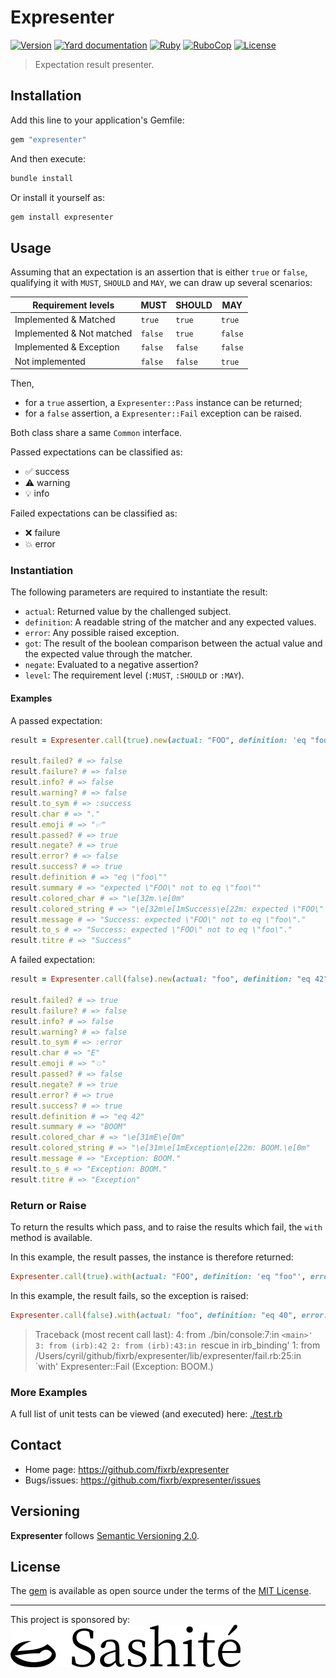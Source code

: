 # Expresenter

[![Version](https://img.shields.io/github/v/tag/fixrb/expresenter?label=Version&logo=github)](https://github.com/fixrb/expresenter/tags)
[![Yard documentation](https://img.shields.io/badge/Yard-documentation-blue.svg?logo=github)](https://rubydoc.info/github/fixrb/expresenter/main)
[![Ruby](https://github.com/fixrb/expresenter/workflows/Ruby/badge.svg?branch=main)](https://github.com/fixrb/expresenter/actions?query=workflow%3Aruby+branch%3Amain)
[![RuboCop](https://github.com/fixrb/expresenter/workflows/RuboCop/badge.svg?branch=main)](https://github.com/fixrb/expresenter/actions?query=workflow%3Arubocop+branch%3Amain)
[![License](https://img.shields.io/github/license/fixrb/expresenter?label=License&logo=github)](https://github.com/fixrb/expresenter/raw/main/LICENSE.md)

> Expectation result presenter.

## Installation

Add this line to your application's Gemfile:

```ruby
gem "expresenter"
```

And then execute:

```sh
bundle install
```

Or install it yourself as:

```sh
gem install expresenter
```

## Usage

Assuming that an expectation is an assertion that is either `true` or `false`,
qualifying it with `MUST`, `SHOULD` and `MAY`, we can draw up several scenarios:

| Requirement levels        | **MUST** | **SHOULD** | **MAY** |
| ------------------------- | -------- | ---------- | ------- |
| Implemented & Matched     | `true`   | `true`     | `true`  |
| Implemented & Not matched | `false`  | `true`     | `false` |
| Implemented & Exception   | `false`  | `false`    | `false` |
| Not implemented           | `false`  | `false`    | `true`  |

Then,

* for a `true` assertion, a `Expresenter::Pass` instance can be returned;
* for a `false` assertion, a `Expresenter::Fail` exception can be raised.

Both class share a same `Common` interface.

Passed expectations can be classified as:

* ✅ success
* ⚠️ warning
* 💡 info

Failed expectations can be classified as:

* ❌ failure
* 💥 error

### Instantiation

The following parameters are required to instantiate the result:

* `actual`: Returned value by the challenged subject.
* `definition`: A readable string of the matcher and any expected values.
* `error`: Any possible raised exception.
* `got`: The result of the boolean comparison between the actual value and the expected value through the matcher.
* `negate`: Evaluated to a negative assertion?
* `level`: The requirement level (`:MUST`, `:SHOULD` or `:MAY`).

#### Examples

A passed expectation:

```ruby
result = Expresenter.call(true).new(actual: "FOO", definition: 'eq "foo"', error: nil, got: true, negate: true, level: :MUST)

result.failed? # => false
result.failure? # => false
result.info? # => false
result.warning? # => false
result.to_sym # => :success
result.char # => "."
result.emoji # => "✅"
result.passed? # => true
result.negate? # => true
result.error? # => false
result.success? # => true
result.definition # => "eq \"foo\""
result.summary # => "expected \"FOO\" not to eq \"foo\""
result.colored_char # => "\e[32m.\e[0m"
result.colored_string # => "\e[32m\e[1mSuccess\e[22m: expected \"FOO\" not to eq \"foo\".\e[0m"
result.message # => "Success: expected \"FOO\" not to eq \"foo\"."
result.to_s # => "Success: expected \"FOO\" not to eq \"foo\"."
result.titre # => "Success"
```

A failed expectation:

```ruby
result = Expresenter.call(false).new(actual: "foo", definition: "eq 42", error: Exception.new("BOOM"), got: true, negate: true, level: :MUST)

result.failed? # => true
result.failure? # => false
result.info? # => false
result.warning? # => false
result.to_sym # => :error
result.char # => "E"
result.emoji # => "💥"
result.passed? # => false
result.negate? # => true
result.error? # => true
result.success? # => true
result.definition # => "eq 42"
result.summary # => "BOOM"
result.colored_char # => "\e[31mE\e[0m"
result.colored_string # => "\e[31m\e[1mException\e[22m: BOOM.\e[0m"
result.message # => "Exception: BOOM."
result.to_s # => "Exception: BOOM."
result.titre # => "Exception"
```

### Return or Raise

To return the results which pass, and to raise the results which fail, the `with` method is available.

In this example, the result passes, the instance is therefore returned:

```ruby
Expresenter.call(true).with(actual: "FOO", definition: 'eq "foo"', error: nil, got: true, negate: true, level: :MUST) # => Expresenter::Pass(actual: "FOO", definition: "eq \"foo\"", error: nil, got: true, negate: true, level: :MUST)
```

In this example, the result fails, so the exception is raised:

```ruby
Expresenter.call(false).with(actual: "foo", definition: "eq 40", error: Exception.new("BOOM"), got: true, negate: true, level: :MUST)
```

> Traceback (most recent call last):
>         4: from ./bin/console:7:in `<main>'
>         3: from (irb):42
>         2: from (irb):43:in `rescue in irb_binding'
>         1: from /Users/cyril/github/fixrb/expresenter/lib/expresenter/fail.rb:25:in `with'
> Expresenter::Fail (Exception: BOOM.)

### More Examples

A full list of unit tests can be viewed (and executed) here:
[./test.rb](https://github.com/fixrb/expresenter/blob/main/test.rb)

## Contact

* Home page: https://github.com/fixrb/expresenter
* Bugs/issues: https://github.com/fixrb/expresenter/issues

## Versioning

__Expresenter__ follows [Semantic Versioning 2.0](https://semver.org/).

## License

The [gem](https://rubygems.org/gems/expresenter) is available as open source under the terms of the [MIT License](https://github.com/fixrb/expresenter/raw/main/LICENSE.md).

***

<p>
  This project is sponsored by:<br />
  <a href="https://sashite.com/"><img
    src="https://github.com/fixrb/expresenter/raw/main/img/sashite.png"
    alt="Sashité" /></a>
</p>
